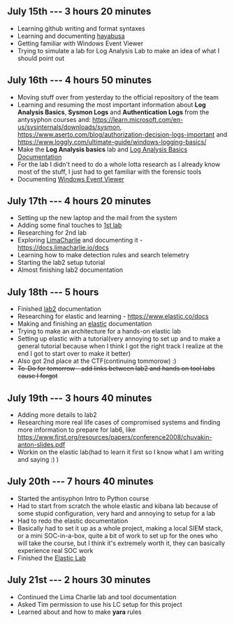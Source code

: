 ## July 15th --- 3 hours 20 minutes
- Learning github writing and format syntaxes
- Learning and documenting [hayabusa](/Tools/hayabusa.md)
- Getting familiar with Windows Event Viewer
- Trying to simulate a lab for Log Analysis Lab to make an idea of what I should point out

## July 16th --- 4 hours 50 minutes
- Moving stuff over from yesterday to the official repository of the team
- Learning and resuming the most important information about **Log Analysis Basics**, **Sysmon Logs** and **Authentication Logs** from the antysyphon courses and: https://learn.microsoft.com/en-us/sysinternals/downloads/sysmon, https://www.aserto.com/blog/authorization-decision-logs-important and https://www.loggly.com/ultimate-guide/windows-logging-basics/
- Make the **Log Analysis basics** lab and [Log Analysis Basics Documentation](/Documentations/logAnalysis_basics.md)
- For the lab I didn't need to do a whole lotta research as I already know most of the stuff, I just had to get familiar with the forensic tools
- Documenting [Windows Event Viewer](/Tools/winEventViewer.md)

## July 17th --- 4 hours 20 minutes
- Setting up the new laptop and the mail from the system
- Adding some final touches to [1st lab](/Labs/Log_Analysis_Entry_Level.md)
- Researching for 2nd lab
- Exploring [LimaCharlie](/Tools/LimaCharlie.md) and documenting it - https://docs.limacharlie.io/docs
- Learning how to make detection rules and search telemetry
- Starting the lab2 setup tutorial
- Almost finishing lab2 documentation

## July 18th --- 5 hours
- Finished [lab2](/Documentations/toolsAndPlatforms.md) documentation
- Researching for elastic and learning - https://www.elastic.co/docs
- Making and finishing an [elastic](/Tools/Elastic.md) documentation
- Trying to make an architecture for a hands-on elastic lab
- Setting up elastic with a tutorial(very annoying to set up and to make a general tutorial because when I think I got the right track I realize at the end I got to start over to make it better)
- Also got 2nd place at the CTF(continuing tommorow) :)
- ~~To-Do for tomorrow - add links between lab2 and hands on tool labs cause I forgot~~

## July 19th --- 3 hours 40 minutes
- Adding more details to lab2
- Researching more real life cases of compromised systems and finding more information to prepare for lab6, like https://www.first.org/resources/papers/conference2008/chuvakin-anton-slides.pdf
- Workin on the elastic lab(had to learn it first so I know what I am writing and saying :) )

## July 20th --- 7 hours 40 minutes
- Started the antisyphon Intro to Python course
- Had to start from scratch the whole elastic and kibana lab because of some stupid configuration, very hard and annoying to setup for a lab
- Had to redo the elastic documentation
- Basically had to set it up as a whole project, making a local SIEM stack, or a mini SOC-in-a-box, quite a bit of work to set up for the ones who will take the course, but I think it's extremely worth it, they can basically experience real SOC work
- Finished the [Elastic Lab](/Labs/ElasticLab.md)

## July 21st --- 2 hours 30 minutes
- Continued the Lima Charlie lab and tool documentation
- Asked Tim permission to use his LC setup for this project
- Learned about and how to make **yara** rules
